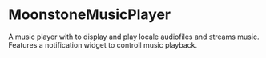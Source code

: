 # MoonstoneMusicPlayer
A music player with to display and play locale audiofiles and streams music.
Features a notification widget to controll music playback.
